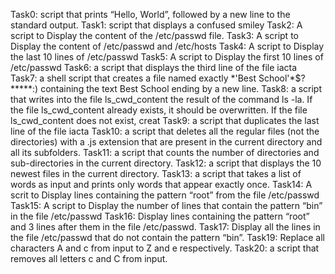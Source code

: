 Task0:  script that prints “Hello, World”, followed by a new line to the standard output.
Task1: script that displays a confused smiley
Task2: A script to Display the content of the /etc/passwd file.
Task3: A script to Display the content of /etc/passwd and /etc/hosts
Task4: A script to Display the last 10 lines of /etc/passwd
Task5: A script to Display the first 10 lines of /etc/passwd
Task6: a script that displays the third line of the file iacta
Task7: a shell script that creates a file named exactly \*\'Best School\'\*$\?\*\*\*\*\*:) containing the text Best School ending by a new line.
Task8:  a script that writes into the file ls_cwd_content the result of the command ls -la. If the file ls_cwd_content already exists, it should be overwritten. If the file ls_cwd_content does not exist, creat
Task9: a script that duplicates the last line of the file iacta
Task10: a script that deletes all the regular files (not the directories) with a .js extension that are present in the current directory and all its subfolders.
Task11: a script that counts the number of directories and sub-directories in the current directory.
Task12: a script that displays the 10 newest files in the current directory.
Task13: a script that takes a list of words as input and prints only words that appear exactly once.
Task14: A scrit to Display lines containing the pattern “root” from the file /etc/passwd
Task15: A script to Display the number of lines that contain the pattern “bin” in the file /etc/passwd
Task16: Display lines containing the pattern “root” and 3 lines after them in the file /etc/passwd.
Task17: Display all the lines in the file /etc/passwd that do not contain the pattern “bin”.
Task19: Replace all characters A and c from input to Z and e respectively.
Task20: a script that removes all letters c and C from input.
